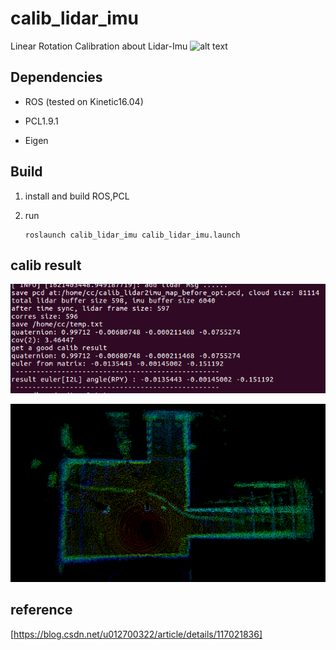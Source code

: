 # calib_lidar_imu
Linear Rotation Calibration about Lidar-Imu
![alt text](https://github.com/chengwei0427/calib_lidar_imu/tree/main/doc/flow.png?raw=true)

## Dependencies

- ROS (tested on Kinetic16.04)

- PCL1.9.1

- Eigen


## Build

1. install and build ROS,PCL

2. run

   ```
   roslaunch calib_lidar_imu calib_lidar_imu.launch
   ```

## calib result
![image](https://github.com/chengwei0427/calib_lidar_imu/blob/main/doc/res.png)


![image](https://github.com/chengwei0427/calib_lidar_imu/blob/main/doc/cloud_map.png)

## reference
[https://blog.csdn.net/u012700322/article/details/117021836]